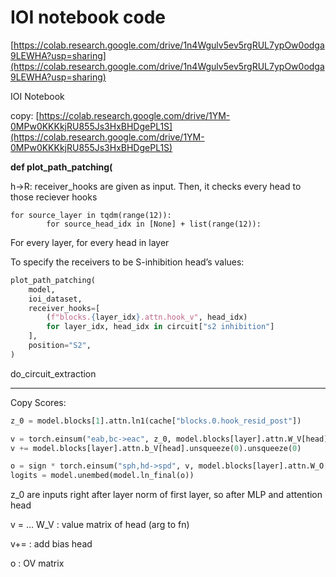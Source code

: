 # IOI notebook code

[https://colab.research.google.com/drive/1n4Wgulv5ev5rgRUL7ypOw0odga9LEWHA?usp=sharing](https://colab.research.google.com/drive/1n4Wgulv5ev5rgRUL7ypOw0odga9LEWHA?usp=sharing)

IOI Notebook

copy: [https://colab.research.google.com/drive/1YM-0MPw0KKKkjRU855Js3HxBHDgePL1S](https://colab.research.google.com/drive/1YM-0MPw0KKKkjRU855Js3HxBHDgePL1S)

**def plot_path_patching(**

h→R: receiver_hooks are given as input. Then, it checks every head to those reciever hooks

```
for source_layer in tqdm(range(12)):
        for source_head_idx in [None] + list(range(12)):
```

For every layer, for every head in layer

To specify the receivers to be S-inhibition head’s values:

```python
plot_path_patching(
    model,
    ioi_dataset,
    receiver_hooks=[
        (f"blocks.{layer_idx}.attn.hook_v", head_idx)
        for layer_idx, head_idx in circuit["s2 inhibition"]
    ],
    position="S2",
)
```

do_circuit_extraction

---

Copy Scores:

```python
z_0 = model.blocks[1].attn.ln1(cache["blocks.0.hook_resid_post"])

v = torch.einsum("eab,bc->eac", z_0, model.blocks[layer].attn.W_V[head])
v += model.blocks[layer].attn.b_V[head].unsqueeze(0).unsqueeze(0)

o = sign * torch.einsum("sph,hd->spd", v, model.blocks[layer].attn.W_O[head])
logits = model.unembed(model.ln_final(o))
```

z_0 are inputs right after layer norm of first layer, so after MLP and attention head

v = … W_V : value matrix of head (arg to fn)

v+= : add bias head

o : OV matrix